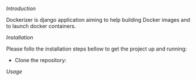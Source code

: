 *Introduction*

Dockerizer is django application aiming to help building Docker images and to launch docker containers.


*Installation*

Please follo the installation steps bellow to get the project up and running:

* Clone the repository: 

*Usage*
